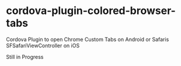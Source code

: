 # cordova-plugin-colored-browser-tabs

Cordova Plugin to open Chrome Custom Tabs on Android or Safaris SFSafariViewController on iOS

Still in Progress
